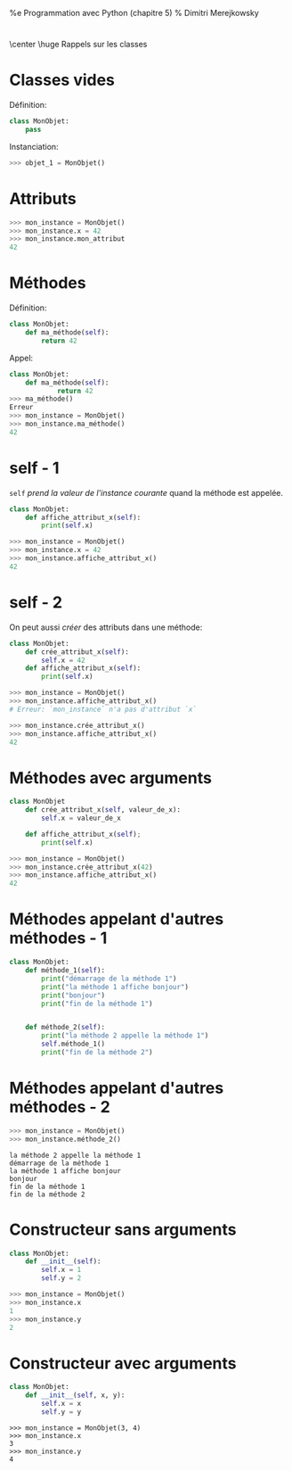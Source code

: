 %e Programmation avec Python (chapitre 5)
% Dimitri Merejkowsky


#

\center \huge Rappels sur les classes

# Classes vides

Définition:
```python
class MonObjet:
    pass
```

Instanciation:
```python
>>> objet_1 = MonObjet()
```

# Attributs

```python
>>> mon_instance = MonObjet()
>>> mon_instance.x = 42
>>> mon_instance.mon_attribut
42
```

# Méthodes

Définition:
```python
class MonObjet:
    def ma_méthode(self):
        return 42
```

Appel:
```python
class MonObjet:
    def ma_méthode(self):
            return 42
>>> ma_méthode()
Erreur
>>> mon_instance = MonObjet()
>>> mon_instance.ma_méthode()
42
```


# self - 1

`self` *prend la valeur de l'instance courante* quand la méthode est appelée.

```python
class MonObjet:
    def affiche_attribut_x(self):
        print(self.x)

>>> mon_instance = MonObjet()
>>> mon_instance.x = 42
>>> mon_instance.affiche_attribut_x()
42
```

# self - 2

On peut aussi *créer* des attributs dans une méthode:

```python
class MonObjet:
    def crée_attribut_x(self):
        self.x = 42
    def affiche_attribut_x(self):
        print(self.x)

>>> mon_instance = MonObjet()
>>> mon_instance.affiche_attribut_x()
# Erreur: `mon_instance` n'a pas d'attribut `x`

>>> mon_instance.crée_attribut_x()
>>> mon_instance.affiche_attribut_x()
42
```

# Méthodes avec arguments

```python
class MonObjet
    def crée_attribut_x(self, valeur_de_x):
        self.x = valeur_de_x

    def affiche_attribut_x(self);
        print(self.x)

>>> mon_instance = MonObjet()
>>> mon_instance.crée_attribut_x(42)
>>> mon_instance.affiche_attribut_x()
42
```

# Méthodes appelant d'autres méthodes - 1

```python
class MonObjet:
    def méthode_1(self):
        print("démarrage de la méthode 1")
        print("la méthode 1 affiche bonjour")
        print("bonjour")
        print("fin de la méthode 1")


    def méthode_2(self):
        print("la méthode 2 appelle la méthode 1")
        self.méthode_1()
        print("fin de la méthode 2")
```

# Méthodes appelant d'autres méthodes - 2

```python
>>> mon_instance = MonObjet()
>>> mon_instance.méthode_2()
```

```text
la méthode 2 appelle la méthode 1
démarrage de la méthode 1
la méthode 1 affiche bonjour
bonjour
fin de la méthode 1
fin de la méthode 2
```

# Constructeur sans arguments

```python
class MonObjet:
    def __init__(self):
        self.x = 1
        self.y = 2

>>> mon_instance = MonObjet()
>>> mon_instance.x
1
>>> mon_instance.y
2
```

# Constructeur avec arguments

```python
class MonObjet:
    def __init__(self, x, y):
        self.x = x
        self.y = y
```

```
>>> mon_instance = MonObjet(3, 4)
>>> mon_instance.x
3
>>> mon_instance.y
4
```
